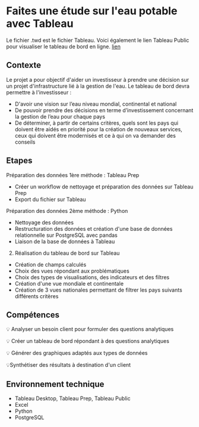 # Faites une étude sur l'eau potable avec Tableau
Le fichier .twd est le fichier Tableau.
Voici également le lien Tableau Public pour visualiser le tableau de bord en ligne.
[lien](https://public.tableau.com/app/profile/raphael.belleil/viz/Projet_8_OpenClassrooms/Projet8?publish=yes)

## Contexte
Le projet a pour objectif d'aider un investisseur à prendre une décision sur un projet d'infrastructure lié à la gestion de l'eau.
Le tableau de bord devra permettre à l'investisseur :
- D'avoir une vision sur l’eau niveau mondial, continental et national
- De pouvoir prendre des décisions en terme d’investissement concernant la gestion de l’eau pour chaque pays 
- De déterminer, à partir de certains critères, quels sont les pays qui doivent être aidés en priorité pour la création de nouveaux services, ceux qui doivent être modernisés et ce à qui on va demander des conseils 


## Etapes

Préparation des données 1ère méthode : Tableau Prep
- Créer un workflow de nettoyage et préparation des données sur Tableau Prep
- Export du fichier sur Tableau

Préparation des données 2ème méthode : Python
- Nettoyage des données
- Restructuration des données et création d'une base de données relationnelle sur PostgreSQL avec pandas
- Liaison de la base de données à Tableau

2. Réalisation du tableau de bord sur Tableau
- Création de champs calculés
- Choix des vues répondant aux problématiques
- Choix des types de visualisations, des indicateurs et des filtres
- Création d'une vue mondiale et continentale
- Création de 3 vues nationales permettant de filtrer les pays suivants différents critères 

## Compétences

:bulb: Analyser un besoin client pour formuler des questions analytiques

:bulb: Créer un tableau de bord répondant à des questions analytiques

:bulb: Générer des graphiques adaptés aux types de données

:bulb:Synthétiser des résultats à destination d'un client

## Environnement technique
- Tableau Desktop, Tableau Prep, Tableau Public
- Excel
- Python
- PostgreSQL



